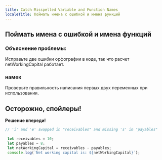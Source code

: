 ```yaml
---
title: Catch Misspelled Variable and Function Names
localeTitle: Поймать имена с ошибкой и имена функций
---
```

## Поймать имена с ошибкой и имена функций

### Объяснение проблемы:

Исправьте две ошибки орфографии в коде, так что расчет netWorkingCapital работает.

### намек

Проверьте правильность написания первых двух переменных при использовании.

## Осторожно, спойлеры!

**Решение впереди!**

```javascript
// 'i' and 'e' swapped in "receivables" and missing 's' in "payables" 
 
 let receivables = 10; 
 let payables = 8; 
 let netWorkingCapital = receivables - payables; 
 console.log(`Net working capital is: ${netWorkingCapital}`); 

```